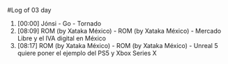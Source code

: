 #Log of 03 day

1. [00:00] Jónsi - Go - Tornado
1. [08:09] ROM (by Xataka México) - ROM (by Xataka México) - Mercado Libre y el IVA digital en México
1. [08:17] ROM (by Xataka México) - ROM (by Xataka México) - Unreal 5 quiere poner el ejemplo del PS5 y Xbox Series X
